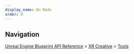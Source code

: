 ```yaml
---
display_name: On Redo
order: 9
---
```

## Navigation

[Unreal Engine Blueprint API Reference](https://dev.epicgames.com/documentation/en-us/unreal-engine/BlueprintAPI) > [XR Creative](https://dev.epicgames.com/documentation/en-us/unreal-engine/BlueprintAPI/XRCreative) > [Tools](https://dev.epicgames.com/documentation/en-us/unreal-engine/BlueprintAPI/XRCreative/Tools)
